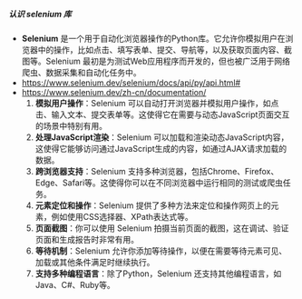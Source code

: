 ##### 认识 selenium 库
- **Selenium** 是一个用于自动化浏览器操作的Python库。它允许你模拟用户在浏览器中的操作，比如点击、填写表单、提交、导航等，以及获取页面内容、截图等。Selenium 最初是为测试Web应用程序而开发的，但也被广泛用于网络爬虫、数据采集和自动化任务中。
- https://www.selenium.dev/selenium/docs/api/py/api.html#
- https://www.selenium.dev/zh-cn/documentation/
	1. **模拟用户操作**：Selenium 可以自动打开浏览器并模拟用户操作，如点击、输入文本、提交表单等。这使得它在需要与动态JavaScript页面交互的场景中特别有用。
	2. **处理JavaScript渲染**：Selenium 可以加载和渲染动态JavaScript内容，这使得它能够访问通过JavaScript生成的内容，如通过AJAX请求加载的数据。
	3. **跨浏览器支持**：Selenium 支持多种浏览器，包括Chrome、Firefox、Edge、Safari等。这使得你可以在不同浏览器中运行相同的测试或爬虫任务。
	4. **元素定位和操作**：Selenium 提供了多种方法来定位和操作网页上的元素，例如使用CSS选择器、XPath表达式等。
	5. **页面截图**：你可以使用 Selenium 拍摄当前页面的截图，这在调试、验证页面和生成报告时非常有用。
	6. **等待机制**：Selenium 允许你添加等待操作，以便在需要等待元素可见、加载或其他条件满足时继续执行。
	7. **支持多种编程语言**：除了Python，Selenium 还支持其他编程语言，如Java、C#、Ruby等。
